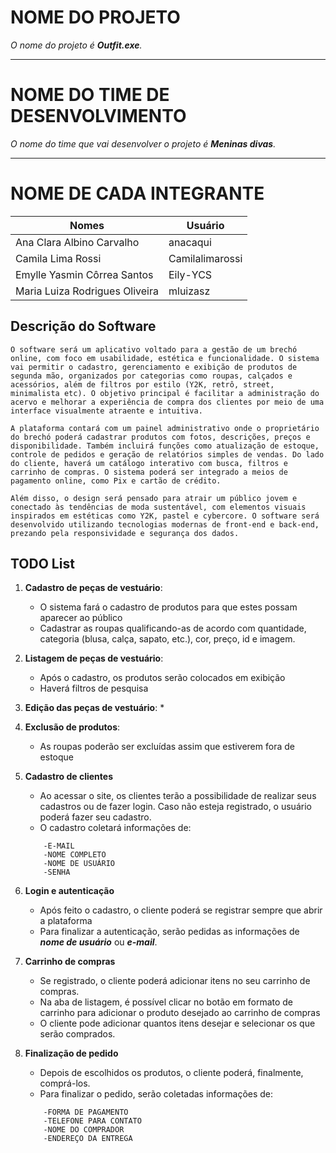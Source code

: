 # NOME DO PROJETO
*O nome do projeto é ***Outfit.exe***.*
<hr>

# NOME DO TIME DE DESENVOLVIMENTO
*O nome do time que vai desenvolver o projeto é ***Meninas divas***.*
<hr>

# NOME DE CADA INTEGRANTE

| Nomes                          |          Usuário               |
|--------------------------------|--------------------------------|
| Ana Clara Albino Carvalho      | anacaqui                       |
| Camila Lima Rossi              | Camilalimarossi                |
| Emylle Yasmin Côrrea Santos    | Eily-YCS                       |
| Maria Luiza Rodrigues Oliveira | mluizasz                       |


## Descrição do Software

    O software será um aplicativo voltado para a gestão de um brechó online, com foco em usabilidade, estética e funcionalidade. O sistema vai permitir o cadastro, gerenciamento e exibição de produtos de segunda mão, organizados por categorias como roupas, calçados e acessórios, além de filtros por estilo (Y2K, retrô, street, minimalista etc). O objetivo principal é facilitar a administração do acervo e melhorar a experiência de compra dos clientes por meio de uma interface visualmente atraente e intuitiva.

    A plataforma contará com um painel administrativo onde o proprietário do brechó poderá cadastrar produtos com fotos, descrições, preços e disponibilidade. Também incluirá funções como atualização de estoque, controle de pedidos e geração de relatórios simples de vendas. Do lado do cliente, haverá um catálogo interativo com busca, filtros e carrinho de compras. O sistema poderá ser integrado a meios de pagamento online, como Pix e cartão de crédito.

    Além disso, o design será pensado para atrair um público jovem e conectado às tendências de moda sustentável, com elementos visuais inspirados em estéticas como Y2K, pastel e cybercore. O software será desenvolvido utilizando tecnologias modernas de front-end e back-end, prezando pela responsividade e segurança dos dados.

## TODO List

1) **Cadastro de peças de vestuário**: 
    * O sistema fará o cadastro de produtos para que estes possam aparecer ao público
    * Cadastrar as roupas qualificando-as de acordo com quantidade, categoria (blusa, calça, sapato, etc.), cor, preço, id e imagem.

2) **Listagem de peças de vestuário**:
    * Após o cadastro, os produtos serão colocados em exibição
    * Haverá filtros de pesquisa

3) **Edição das peças de vestuário**:
    * 

4) **Exclusão de produtos**:
    * As roupas poderão ser excluídas assim que estiverem fora de estoque

5) **Cadastro de clientes**
    * Ao acessar o site, os clientes terão a possibilidade de realizar seus cadastros ou de fazer login. Caso não esteja registrado, o usuário poderá fazer seu cadastro.
    * O cadastro coletará informações de:
    ```plain
        -E-MAIL
        -NOME COMPLETO
        -NOME DE USUÁRIO
        -SENHA
    ```

6) **Login e autenticação**
    * Após feito o cadastro, o cliente poderá se registrar sempre que abrir a plataforma
    * Para finalizar a autenticação, serão pedidas as informações de ***nome de usuário*** ou ***e-mail***.

7) **Carrinho de compras**
    * Se registrado, o cliente poderá adicionar itens no seu carrinho de compras.
    * Na aba de listagem, é possível clicar no botão em formato de carrinho para adicionar o produto desejado ao carrinho de compras
    * O cliente pode adicionar quantos itens desejar e selecionar os que serão comprados.

8) **Finalização de pedido**
    * Depois de escolhidos os produtos, o cliente poderá, finalmente, comprá-los.
    * Para finalizar o pedido, serão coletadas informações de:
    ```plain
        -FORMA DE PAGAMENTO
        -TELEFONE PARA CONTATO
        -NOME DO COMPRADOR
        -ENDEREÇO DA ENTREGA
    ```
